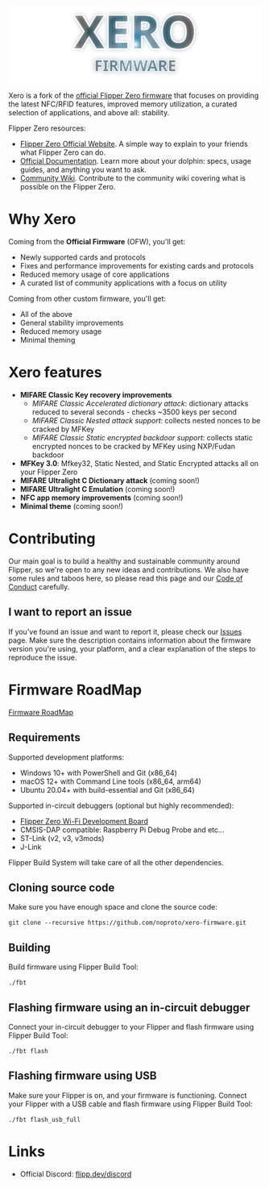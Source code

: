 <p align="center">
  <img src=".github/assets/xero.svg">
</p>

Xero is a fork of the [official Flipper Zero firmware](https://github.com/flipperdevices/flipperzero-firmware) that focuses on providing the latest NFC/RFID features, improved memory utilization, a curated selection of applications, and above all: stability.

Flipper Zero resources:

- [Flipper Zero Official Website](https://flipperzero.one). A simple way to explain to your friends what Flipper Zero can do.
- [Official Documentation](https://docs.flipperzero.one). Learn more about your dolphin: specs, usage guides, and anything you want to ask.
- [Community Wiki](https://flipper.wiki/). Contribute to the community wiki covering what is possible on the Flipper Zero.

# Why Xero

Coming from the **Official Firmware** (OFW), you'll get:

- Newly supported cards and protocols
- Fixes and performance improvements for existing cards and protocols
- Reduced memory usage of core applications
- A curated list of community applications with a focus on utility

Coming from other custom firmware, you'll get:

- All of the above
- General stability improvements
- Reduced memory usage
- Minimal theming

# Xero features

- **MIFARE Classic Key recovery improvements**
  - *MIFARE Classic Accelerated dictionary attack*: dictionary attacks reduced to several seconds - checks ~3500 keys per second
  - *MIFARE Classic Nested attack support*: collects nested nonces to be cracked by MFKey
  - *MIFARE Classic Static encrypted backdoor support*: collects static encrypted nonces to be cracked by MFKey using NXP/Fudan backdoor
- **MFKey 3.0**: Mfkey32, Static Nested, and Static Encrypted attacks all on your Flipper Zero
- **MIFARE Ultralight C Dictionary attack** (coming soon!)
- **MIFARE Ultralight C Emulation** (coming soon!)
- **NFC app memory improvements** (coming soon!)
- **Minimal theme** (coming soon!)

# Contributing

Our main goal is to build a healthy and sustainable community around Flipper, so we're open to any new ideas and contributions. We also have some rules and taboos here, so please read this page and our [Code of Conduct](/CODE_OF_CONDUCT.md) carefully.

## I want to report an issue

If you've found an issue and want to report it, please check our [Issues](https://github.com/noproto/xero-firmware/issues) page. Make sure the description contains information about the firmware version you're using, your platform, and a clear explanation of the steps to reproduce the issue.

# Firmware RoadMap

[Firmware RoadMap](https://github.com/noproto/xero-firmware/projects?query=is%3Aopen)

## Requirements

Supported development platforms:

- Windows 10+ with PowerShell and Git (x86_64)
- macOS 12+ with Command Line tools (x86_64, arm64)
- Ubuntu 20.04+ with build-essential and Git (x86_64)

Supported in-circuit debuggers (optional but highly recommended):

- [Flipper Zero Wi-Fi Development Board](https://shop.flipperzero.one/products/wifi-devboard)
- CMSIS-DAP compatible: Raspberry Pi Debug Probe and etc...
- ST-Link (v2, v3, v3mods)
- J-Link

Flipper Build System will take care of all the other dependencies.

## Cloning source code

Make sure you have enough space and clone the source code:

```shell
git clone --recursive https://github.com/noproto/xero-firmware.git
```

## Building

Build firmware using Flipper Build Tool:

```shell
./fbt
```

## Flashing firmware using an in-circuit debugger

Connect your in-circuit debugger to your Flipper and flash firmware using Flipper Build Tool:

```shell
./fbt flash
```

## Flashing firmware using USB

Make sure your Flipper is on, and your firmware is functioning. Connect your Flipper with a USB cable and flash firmware using Flipper Build Tool:

```shell
./fbt flash_usb_full
```

# Links

- Official Discord: [flipp.dev/discord](https://flipp.dev/discord)
